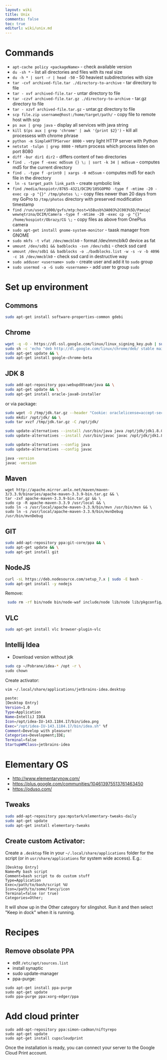 ```yaml
---
layout: wiki
title: Unix
comments: false
toc: true
editurl: wiki/unix.md
---
```


# Commands

* `apt-cache policy <packageName>` - check available version
* `du -sh *` - list all directories and files with its real size
* `du -h * | sort -r | head -50` - 50 heaviest subdirectories with size
* `tar -cvf archived-file.tar ./directory-to-archive` - tar directory to file
* `tar - xvf archived-file.tar` - untar directory to file
* `tar -czvf archived-file.tar.gz ./directory-to-archive` - tar.gz directory to file
* `tar - xzvf archived-file.tar.gz` - untar.gz directory to file
* `scp file.zip username@host:/home/target/path/` - copy file to remote host with scp
* `ps aux | grep java` - display all services with java string
* `kill $(ps aux | grep 'chrome' | awk '{print $2}')` - kill all processess with chrome phrase
* `python -m SimpleHTTPServer 8000` - very light HTTP server with Python
* `netstat -tulpn | grep 8080` - return process which process listen on port 8080
* `diff -bur dir1 dir2` - differs content of two directories
* `find . -type f -exec md5sum {} \; | sort -k 34 | md5sum` - computes md5 for the current directory
* `find . -type f -print0 | xargs -0 md5sum` - computes md5 for each file in the directory
* ` ln -s target_path link_path` - create symbolic link
* `find /media/kospiotr/8765-4321/DCIM/105GOPRO -type f -mtime -20 -exec cp -p "{}" /tmp/photos \;` - copy files newer than 20 days from my GoPro to ```/tmp/photos``` directory with preserved modification timestamp
* `find /run/user/1000/gvfs/mtp:host=%5Busb%3A003%2C003%5D/Pamięć wewnętrzna/DCIM/Camera -type f -mtime -20 -exec cp -p "{}" /home/kospiotr/Obrazy/CG \;` - copy files as above from OnePlus camera 
* `sudo apt-get install gnome-system-monitor` - taask manager from GNOME
* `sudo mkfs -t vfat /dev/mmcblk0` - format /dev/mmcblk0 device as fat
* `umount /dev/sdb1 && badblocks -svn /dev/sdb1` - check ssd card
* `umount /dev/sdb1 && badblocks -o ./badblocks.list -w -s -v -b 4096 -c 16 /dev/mmcblk0` - check ssd card in destructive way
* `sudo adduser <username> sudo` - create user and add it to `sudo` group
* `sudo usermod -a -G sudo <username>` - add user to group `sudo`

# Set up environment

## Commons

```bash
sudo apt-get install software-properties-common gdebi
```

## Chrome

```bash
wget -q -O - https://dl-ssl.google.com/linux/linux_signing_key.pub | sudo apt-key add - && \
sudo sh -c 'echo "deb http://dl.google.com/linux/chrome/deb/ stable main" >> /etc/apt/sources.list.d/google-chrome.list' && \
sudo apt-get update && \
sudo apt-get install google-chrome-beta
```

## JDK 8

```bash
sudo add-apt-repository ppa:webupd8team/java && \
sudo apt-get update && \
sudo apt-get install oracle-java8-installer
```
or via package:

```bash
sudo wget -O /tmp/jdk.tar.gz --header "Cookie: oraclelicense=accept-securebackup-cookie" http://download.oracle.com/otn-pub/java/jdk/8u73-b02/jdk-8u73-linux-x64.tar.gz && \
sudo mkdir /opt/jdk/ && \
sudo tar xvzf /tmp/jdk.tar.gz -C /opt/jdk/

sudo update-alternatives --install /usr/bin/java java /opt/jdk/jdk1.8.0_73/bin/java 100 &&
sudo update-alternatives --install /usr/bin/javac javac /opt/jdk/jdk1.8.0_73/bin/javac 100

sudo update-alternatives --config java
sudo update-alternatives --config javac

java -version
javac -version
```

## Maven

```
wget http://apache.mirror.anlx.net/maven/maven-3/3.3.9/binaries/apache-maven-3.3.9-bin.tar.gz && \
tar -zxf apache-maven-3.3.9-bin.tar.gz && \
sudo cp -R apache-maven-3.3.9 /usr/local && \
sudo ln -s /usr/local/apache-maven-3.3.9/bin/mvn /usr/bin/mvn && \
sudo ln -s /usr/local/apache-maven-3.3.9/bin/mvnDebug /usr/bin/mvnDebug
```

## GIT

```bash
sudo add-apt-repository ppa:git-core/ppa && \
sudo apt-get update && \
sudo apt-get install git
```

## NodeJS

```bash
curl -sL https://deb.nodesource.com/setup_7.x | sudo -E bash -
sudo apt-get install -y nodejs
```

Remove:

```bash
 sudo rm -rf bin/node bin/node-waf include/node lib/node lib/pkgconfig/nodejs.pc share/man/man1/node
 ```

## VLC

```bash
sudo apt-get install vlc browser-plugin-vlc
```

## Intellij Idea

* Download version without jdk

```bash
sudo cp ~/Pobrane/idea-* /opt -r \
sudo chown 
```

Create activator:

```bash
vim ~/.local/share/applications/jetbrains-idea.desktop

paste:
[Desktop Entry]
Version=1.0
Type=Application
Name=IntelliJ IDEA
Icon=/opt/idea-IU-143.1184.17/bin/idea.png
Exec="/opt/idea-IU-143.1184.17/bin/idea.sh" %f
Comment=Develop with pleasure!
Categories=Development;IDE;
Terminal=false
StartupWMClass=jetbrains-idea
```

# Elementary OS

* http://www.elementarynow.com/
* https://plus.google.com/communities/104613975513761463450
* https://oduso.com/

## Tweaks

```bash
sudo add-apt-repository ppa:mpstark/elementary-tweaks-daily
sudo apt-get update
sudo apt-get install elementary-tweaks
```
## Create custom Activator:

Create a ```.desktop``` file in your ```~/.local/share/applications``` folder for the script (or in ```usr/share/applications``` for system wide access). E.g.:

```
[Desktop Entry]
Name=My bash script
Comment=bash script to do custom stuff
Type=Application
Exec=/path/to/bash/script %U
Icon=/path/to/some/fancy/icon
Terminal=false (or true)
Categories=Other;
```

It will show up in the Other category for slingshot. Run it and then select "Keep in dock" when it is running.


# Recipes

## Remove obsolate PPA

* edit ```/etc/apt/sources.list```
* install synaptic
* sudo update-manager
* ppa-purge:
```
sudo apt-get install ppa-purge
sudo apt-get update
sudo ppa-purge ppa:xorg-edger/ppa
```

# Add cloud printer

```
sudo add-apt-repository ppa:simon-cadman/niftyrepo
sudo apt-get update
sudo apt-get install cupscloudprint
```
Once the installation is ready, you can connect your server to the Google Cloud Print account.
